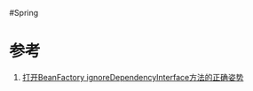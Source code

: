 #Spring 

# 参考
1. [打开BeanFactory ignoreDependencyInterface方法的正确姿势](https://www.jianshu.com/p/3c7e0608ff1f)